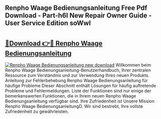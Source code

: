 ## Renpho Waage Bedienungsanleitung Free Pdf Download - Part-h6I New Repair Owner Guide - User Service Edition soWwI

# <h2><a href="http://df4pv2.blite.top/?on=Renpho+Waage+Bedienungsanleitung">🔗Download 👉🔴 Renpho Waage Bedienungsanleitung</a></h2>

[![Renpho Waage Bedienungsanleitung new download](https://i.imgur.com/lujVjoI.png)](http://df4pv2.blite.top/?on=Renpho+Waage+Bedienungsanleitung)
Willkommen beim Renpho Waage Bedienungsanleitung-Benutzerhandbuch, Ihrer zentralen Ressource zum Verständnis und zur Verwendung Ihres neuen Produkts. Anleitung zur Fehlerbehebung Renpho Waage Bedienungsanleitung für häufige Probleme Dieser Abschnitt enthält Lösungen für häufig auftretende Probleme und Fehlermeldungen. Liste der Funktionen sind nur einige der bemerkenswerten Funktionen, die in Ihrem neuen Renpho Waage Bedienungsanleitung verfügbar sind. Ihre Zufriedenheit ist Unsere Mission Renpho Waage BedienungsanleitungD. Wir sind bestrebt, Ihre vollste Zufriedenheit zu gewährleisten.
